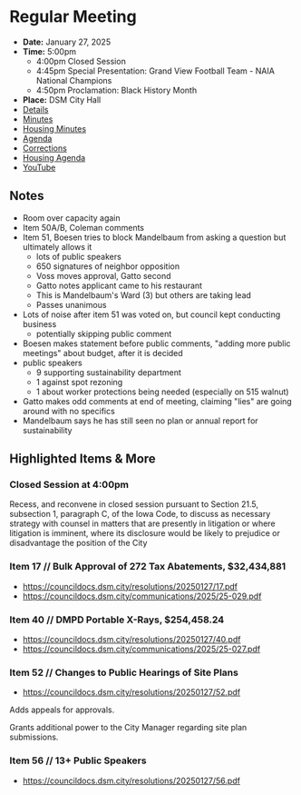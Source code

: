 # Regular Meeting

- **Date:** January 27, 2025
- **Time:** 5:00pm
    - 4:00pm Closed Session
    - 4:45pm Special Presentation: Grand View Football Team - NAIA National Champions
    - 4:50pm Proclamation: Black History Month
- **Place:** DSM City Hall
- [Details](https://www.dsm.city/citycouncil_detail_T60_R3191.php)
- [Minutes](https://councildocs.dsm.city/minutes/as20250127.pdf)
- [Housing Minutes](https://councildocs.dsm.city/minutes/ms20250127.pdf)
- [Agenda](https://councildocs.dsm.city/agendas/ag20250127.pdf)
- [Corrections](https://councildocs.dsm.city/corrections/20250127%20cap.pdf)
- [Housing Agenda](https://councildocs.dsm.city/agendas/mg20250127.pdf)
- [YouTube](https://youtube.com/live/FS0C8nwOwes)

## Notes

- Room over capacity again
- Item 50A/B, Coleman comments
- Item 51, Boesen tries to block Mandelbaum from asking a question but ultimately allows it
    - lots of public speakers
    - 650 signatures of neighbor opposition
    - Voss moves approval, Gatto second
    - Gatto notes applicant came to his restaurant 
    - This is Mandelbaum's Ward (3) but others are taking lead
    - Passes unanimous
- Lots of noise after item 51 was voted on, but council kept conducting business
    - potentially skipping public comment
- Boesen makes statement before public comments, "adding more public meetings" about budget, after it is decided
- public speakers
    - 9 supporting sustainability department
    - 1 against spot rezoning
    - 1 about worker protections being needed (especially on 515 walnut)
- Gatto makes odd comments at end of meeting, claiming "lies" are going around with no specifics
- Mandelbaum says he has still seen no plan or annual report for sustainability

## Highlighted Items & More

### Closed Session at 4:00pm

Recess, and reconvene in closed session pursuant to Section 21.5, subsection 1,
paragraph C, of the Iowa Code, to discuss as necessary strategy with counsel in matters
that are presently in litigation or where litigation is imminent, where its disclosure
would be likely to prejudice or disadvantage the position of the City

### Item 17 // Bulk Approval of 272 Tax Abatements, $32,434,881

- https://councildocs.dsm.city/resolutions/20250127/17.pdf
- https://councildocs.dsm.city/communications/2025/25-029.pdf

### Item 40 // DMPD Portable X-Rays, $254,458.24

- https://councildocs.dsm.city/resolutions/20250127/40.pdf
- https://councildocs.dsm.city/communications/2025/25-027.pdf

### Item 52 // Changes to Public Hearings of Site Plans

- https://councildocs.dsm.city/resolutions/20250127/52.pdf

Adds appeals for approvals.

Grants additional power to the City Manager regarding site plan submissions.

### Item 56 // 13+ Public Speakers

- https://councildocs.dsm.city/resolutions/20250127/56.pdf
